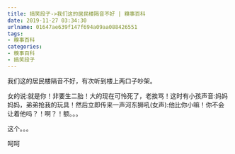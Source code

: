 ```yaml
---
title: 搞笑段子->我们这的居民楼隔音不好 | 糗事百科
date: 2019-11-27 03:34:30
urlname: 01647ae639f147f694a09aa088426551
tags: 
- 糗事百科
categories:
- 糗事百科
- 搞笑段子
---
```

我们这的居民楼隔音不好，有次听到楼上两口子吵架。

女的说:就是你！非要生二胎！大的现在可怜死了，老挨骂！这时有小孩声音:妈妈妈妈，弟弟抢我的玩具！然后立即传来一声河东狮吼(女声):他比你小嘛！你不会让着他吗？！啊？！额。。。

这个。。。

呵呵


